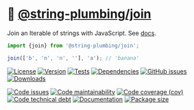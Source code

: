:oden: [@string-plumbing/join](https://string-plumbing.github.io/join)
==

Join an Iterable of strings with JavaScript.
See [docs](https://string-plumbing.github.io/join/index.html).

```js
import {join} from '@string-plumbing/join';

join(['b', 'n', 'n', ''], 'a'); // 'banana'
```

[![License](https://img.shields.io/github/license/string-plumbing/join.svg)](https://raw.githubusercontent.com/string-plumbing/join/main/LICENSE)
[![Version](https://img.shields.io/npm/v/@string-plumbing/join.svg)](https://www.npmjs.org/package/@string-plumbing/join)
[![Tests](https://img.shields.io/github/actions/workflow/status/string-plumbing/join/ci.yml?branch=main&event=push&label=tests)](https://github.com/string-plumbing/join/actions/workflows/ci.yml?query=branch:main)
[![Dependencies](https://img.shields.io/librariesio/github/string-plumbing/join.svg)](https://github.com/string-plumbing/join/network/dependencies)
[![GitHub issues](https://img.shields.io/github/issues/string-plumbing/join.svg)](https://github.com/string-plumbing/join/issues)
[![Downloads](https://img.shields.io/npm/dm/@string-plumbing/join.svg)](https://www.npmjs.org/package/@string-plumbing/join)

[![Code issues](https://img.shields.io/codeclimate/issues/string-plumbing/join.svg)](https://codeclimate.com/github/string-plumbing/join/issues)
[![Code maintainability](https://img.shields.io/codeclimate/maintainability/string-plumbing/join.svg)](https://codeclimate.com/github/string-plumbing/join/trends/churn)
[![Code coverage (cov)](https://img.shields.io/codecov/c/gh/string-plumbing/join/main.svg)](https://codecov.io/gh/string-plumbing/join)
[![Code technical debt](https://img.shields.io/codeclimate/tech-debt/string-plumbing/join.svg)](https://codeclimate.com/github/string-plumbing/join/trends/technical_debt)
[![Documentation](https://string-plumbing.github.io/join/badge.svg)](https://string-plumbing.github.io/join/source.html)
[![Package size](https://img.shields.io/bundlephobia/minzip/@string-plumbing/join)](https://bundlephobia.com/result?p=@string-plumbing/join)
